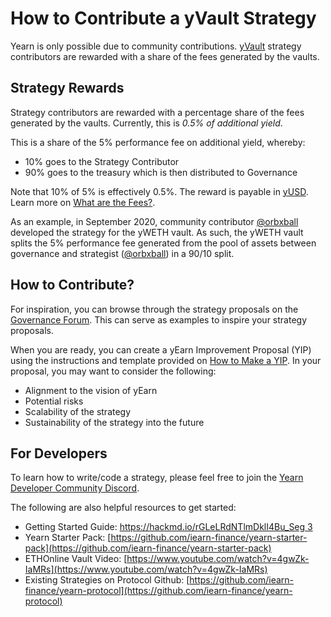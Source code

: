 # How to Contribute a yVault Strategy

Yearn is only possible due to community contributions. [yVault](https://docs.yearn.finance/products/yvaults) strategy contributors are rewarded with a share of the fees generated by the vaults.

## Strategy Rewards

Strategy contributors are rewarded with a percentage share of the fees generated by the vaults. Currently, this is _0.5% of additional yield_.

This is a share of the 5% performance fee on additional yield, whereby:

- 10% goes to the Strategy Contributor
- 90% goes to the treasury which is then distributed to Governance

Note that 10% of 5% is effectively 0.5%. The reward is payable in [yUSD](../yusd.md). Learn more on [What are the Fees?](https://docs.yearn.finance/faq#what-are-the-fees).

As an example, in September 2020, community contributor [@orbxball](https://gov.yearn.finance/u/orbxball) developed the strategy for the yWETH vault. As such, the yWETH vault splits the 5% performance fee generated from the pool of assets between governance and strategist \([@orbxball](https://gov.yearn.finance/u/orbxball)\) in a 90/10 split.

## How to Contribute?

For inspiration, you can browse through the strategy proposals on the [Governance Forum](https://gov.yearn.finance/c/proposals/strategies/18). This can serve as examples to inspire your strategy proposals.

When you are ready, you can create a yEarn Improvement Proposal \(YIP\) using the instructions and template provided on [How to Make a YIP](https://docs.yearn.finance/how-to-guides/how-to-make-a-yip). In your proposal, you may want to consider the following:

- Alignment to the vision of yEarn
- Potential risks
- Scalability of the strategy
- Sustainability of the strategy into the future

## For Developers

To learn how to write/code a strategy, please feel free to join the [Yearn Developer Community Discord](https://discord.gg/tFkyzD8).

The following are also helpful resources to get started:

- Getting Started Guide: [https://hackmd.io/rGLeLRdNTlmDklI4Bu_Seg 3](https://hackmd.io/rGLeLRdNTlmDklI4Bu_Seg)
- Yearn Starter Pack: [https://github.com/iearn-finance/yearn-starter-pack](https://github.com/iearn-finance/yearn-starter-pack)
- ETHOnline Vault Video: [https://www.youtube.com/watch?v=4gwZk-IaMRs](https://www.youtube.com/watch?v=4gwZk-IaMRs)
- Existing Strategies on Protocol Github: [https://github.com/iearn-finance/yearn-protocol](https://github.com/iearn-finance/yearn-protocol)
